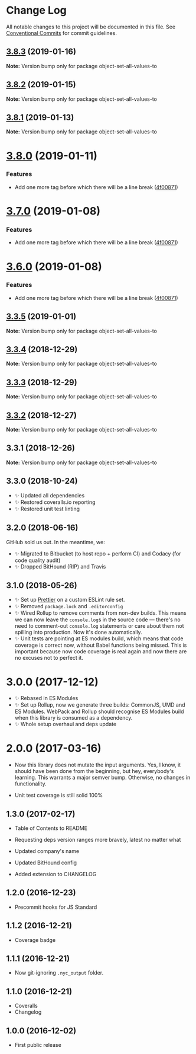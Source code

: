 # Change Log

All notable changes to this project will be documented in this file.
See [Conventional Commits](https://conventionalcommits.org) for commit guidelines.

## [3.8.3](https://bitbucket.org/codsen/codsen/src/master/packages/object-set-all-values-to/compare/object-set-all-values-to@3.8.2...object-set-all-values-to@3.8.3) (2019-01-16)

**Note:** Version bump only for package object-set-all-values-to





## [3.8.2](https://bitbucket.org/codsen/codsen/src/master/packages/object-set-all-values-to/compare/object-set-all-values-to@3.8.1...object-set-all-values-to@3.8.2) (2019-01-15)

**Note:** Version bump only for package object-set-all-values-to

## [3.8.1](https://bitbucket.org/codsen/codsen/src/master/packages/object-set-all-values-to/compare/object-set-all-values-to@3.8.0...object-set-all-values-to@3.8.1) (2019-01-13)

**Note:** Version bump only for package object-set-all-values-to

# [3.8.0](https://bitbucket.org/codsen/codsen/src/master/packages/object-set-all-values-to/compare/object-set-all-values-to@3.3.5...object-set-all-values-to@3.8.0) (2019-01-11)

### Features

- Add one more tag before which there will be a line break ([4f00871](https://bitbucket.org/codsen/codsen/src/master/packages/object-set-all-values-to/commits/4f00871))

# [3.7.0](https://bitbucket.org/codsen/codsen/src/master/packages/object-set-all-values-to/compare/object-set-all-values-to@3.3.5...object-set-all-values-to@3.7.0) (2019-01-08)

### Features

- Add one more tag before which there will be a line break ([4f00871](https://bitbucket.org/codsen/codsen/src/master/packages/object-set-all-values-to/commits/4f00871))

# [3.6.0](https://bitbucket.org/codsen/codsen/src/master/packages/object-set-all-values-to/compare/object-set-all-values-to@3.3.5...object-set-all-values-to@3.6.0) (2019-01-08)

### Features

- Add one more tag before which there will be a line break ([4f00871](https://bitbucket.org/codsen/codsen/src/master/packages/object-set-all-values-to/commits/4f00871))

## [3.3.5](https://bitbucket.org/codsen/codsen/src/master/packages/object-set-all-values-to/compare/object-set-all-values-to@3.3.4...object-set-all-values-to@3.3.5) (2019-01-01)

**Note:** Version bump only for package object-set-all-values-to

## [3.3.4](https://bitbucket.org/codsen/codsen/src/master/packages/object-set-all-values-to/compare/object-set-all-values-to@3.3.3...object-set-all-values-to@3.3.4) (2018-12-29)

**Note:** Version bump only for package object-set-all-values-to

## [3.3.3](https://bitbucket.org/codsen/codsen/src/master/packages/object-set-all-values-to/compare/object-set-all-values-to@3.3.2...object-set-all-values-to@3.3.3) (2018-12-29)

**Note:** Version bump only for package object-set-all-values-to

## [3.3.2](https://bitbucket.org/codsen/codsen/src/master/packages/object-set-all-values-to/compare/object-set-all-values-to@3.3.1...object-set-all-values-to@3.3.2) (2018-12-27)

**Note:** Version bump only for package object-set-all-values-to

## 3.3.1 (2018-12-26)

**Note:** Version bump only for package object-set-all-values-to

## 3.3.0 (2018-10-24)

- ✨ Updated all dependencies
- ✨ Restored coveralls.io reporting
- ✨ Restored unit test linting

## 3.2.0 (2018-06-16)

GitHub sold us out. In the meantime, we:

- ✨ Migrated to Bitbucket (to host repo + perform CI) and Codacy (for code quality audit)
- ✨ Dropped BitHound (RIP) and Travis

## 3.1.0 (2018-05-26)

- ✨ Set up [Prettier](https://prettier.io) on a custom ESLint rule set.
- ✨ Removed `package.lock` and `.editorconfig`
- ✨ Wired Rollup to remove comments from non-dev builds. This means we can now leave the `console.log`s in the source code — there's no need to comment-out `console.log` statements or care about them not spilling into production. Now it's done automatically.
- ✨ Unit tests are pointing at ES modules build, which means that code coverage is correct now, without Babel functions being missed. This is important because now code coverage is real again and now there are no excuses not to perfect it.

# 3.0.0 (2017-12-12)

- ✨ Rebased in ES Modules
- ✨ Set up Rollup, now we generate three builds: CommonJS, UMD and ES Modules. WebPack and Rollup should recognise ES Modules build when this library is consumed as a dependency.
- ✨ Whole setup overhaul and deps update

# 2.0.0 (2017-03-16)

- Now this library does not mutate the input arguments. Yes, I know, it should have been done from the beginning, but hey, everybody's learning. This warrants a major semver bump. Otherwise, no changes in functionality.

- Unit test coverage is still solid 100%

## 1.3.0 (2017-02-17)

- Table of Contents to README

- Requesting deps version ranges more bravely, latest no matter what
- Updated company's name
- Updated BitHound config
- Added extension to CHANGELOG

## 1.2.0 (2016-12-23)

- Precommit hooks for JS Standard

## 1.1.2 (2016-12-21)

- Coverage badge

## 1.1.1 (2016-12-21)

- Now git-ignoring `.nyc_output` folder.

## 1.1.0 (2016-12-21)

- Coveralls
- Changelog

## 1.0.0 (2016-12-02)

- First public release
